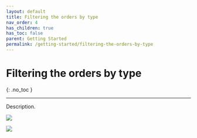 ```yaml
---
layout: default
title: Filtering the orders by type
nav_order: 4
has_children: true
has_toc: false
parent: Getting Started
permalink: /getting-started/filtering-the-orders-by-type
---
```


# Filtering the orders by type
{: .no_toc }

---

Description.

![](/orderlord-help-kds/assets/images/kds/view_list_6.png)

![](/orderlord-help-kds/assets/images/kds/view_list_8.png)
